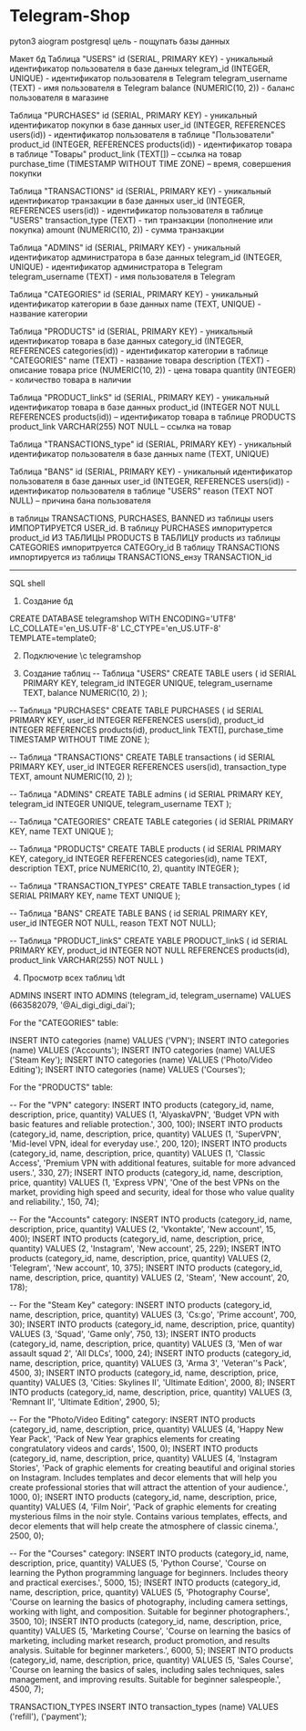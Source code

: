# Telegram-Shop
pyton3 aiogram postgresql
цель - пощупать базы данных

Макет бд
Таблица "USERS"
id (SERIAL, PRIMARY KEY) - уникальный идентификатор пользователя в базе данных
telegram_id (INTEGER, UNIQUE) - идентификатор пользователя в Telegram
telegram_username (TEXT) - имя пользователя в Telegram
balance (NUMERIC(10, 2)) - баланс пользователя в магазине

Таблица "PURCHASES"
id (SERIAL, PRIMARY KEY) - уникальный идентификатор покупки в базе данных
user_id (INTEGER, REFERENCES users(id)) - идентификатор пользователя в таблице "Пользователи"
product_id (INTEGER, REFERENCES products(id)) - идентификатор товара в таблице "Товары"
product_link (TEXT[]) – ссылка на товар
purchase_time (TIMESTAMP WITHOUT TIME ZONE) – время, совершения покупки

Таблица "TRANSACTIONS"
id (SERIAL, PRIMARY KEY) - уникальный идентификатор транзакции в базе данных
user_id (INTEGER, REFERENCES users(id)) - идентификатор пользователя в таблице "USERS"
transaction_type (TEXT) - тип транзакции (пополнение или покупка)
amount (NUMERIC(10, 2)) - сумма транзакции

Таблица "ADMINS"
id (SERIAL, PRIMARY KEY) - уникальный идентификатор администратора в базе данных
telegram_id (INTEGER, UNIQUE) - идентификатор администратора в Telegram
telegram_username (TEXT) - имя пользователя в Telegram




Таблица "CATEGORIES"
id (SERIAL, PRIMARY KEY) - уникальный идентификатор категории в базе данных
name (TEXT, UNIQUE) - название категории

Таблица "PRODUCTS"
id (SERIAL, PRIMARY KEY) - уникальный идентификатор товара в базе данных
category_id (INTEGER, REFERENCES categories(id)) - идентификатор категории в таблице "CATEGORIES"
name (TEXT) - название товара
description (TEXT) - описание товара
price (NUMERIC(10, 2)) - цена товара
quantity (INTEGER) - количество товара в наличии


Таблица "PRODUCT_linkS"
id (SERIAL, PRIMARY KEY) - уникальный идентификатор товара в базе данных
product_id (INTEGER NOT NULL REFERENCES products(id)) – идентификатор товара в таблице PRODUCTS
product_link VARCHAR(255) NOT NULL – ссылка на товар




Таблица "TRANSACTIONS_type"
id (SERIAL, PRIMARY KEY) - уникальный идентификатор пользователя в базе данных
name (TEXT, UNIQUE)


Таблица "BANS"
id (SERIAL, PRIMARY KEY) - уникальный идентификатор пользователя в базе данных
user_id (INTEGER, REFERENCES users(id)) - идентификатор пользователя в таблице "USERS"
reason (TEXT NOT NULL) – причина бана пользователя


в таблицы TRANSACTIONS, PURCHASES, BANNED из таблицы users ИМПОРТИРУЕТСЯ USER_id. 
В таблицу PURCHASES импоритурется product_id ИЗ ТАБЛИЦЫ PRODUCTS
В ТАБЛИЦУ products из таблицы CATEGORIES импоритруется CATEGOry_id
В таблицу TRANSACTIONS импортируется из таблицы TRANSACTIONS_ензу TRANSACTION_id
____________________________________________________________________________________________
SQL shell
1) Создание бд

CREATE DATABASE telegramshop
  WITH ENCODING='UTF8'
  LC_COLLATE='en_US.UTF-8'
  LC_CTYPE='en_US.UTF-8'
  TEMPLATE=template0;
  
  2) Подключение
  \c telegramshop
  
  3) Создание таблиц
  -- Таблица "USERS"
CREATE TABLE users (
  id SERIAL PRIMARY KEY,
  telegram_id INTEGER UNIQUE,
  telegram_username TEXT,
  balance NUMERIC(10, 2)
);

-- Таблица "PURCHASES"
CREATE TABLE PURCHASES (
    id SERIAL PRIMARY KEY,
    user_id INTEGER REFERENCES users(id),
    product_id INTEGER REFERENCES products(id),
    product_link TEXT[],
    purchase_time TIMESTAMP WITHOUT TIME ZONE
);

-- Таблица "TRANSACTIONS"
CREATE TABLE transactions (
  id SERIAL PRIMARY KEY,
  user_id INTEGER REFERENCES users(id),
  transaction_type TEXT,
  amount NUMERIC(10, 2)
);

-- Таблица "ADMINS"
CREATE TABLE admins (
  id SERIAL PRIMARY KEY,
  telegram_id INTEGER UNIQUE,
  telegram_username TEXT
);

-- Таблица "CATEGORIES"
CREATE TABLE categories (
  id SERIAL PRIMARY KEY,
  name TEXT UNIQUE
);

-- Таблица "PRODUCTS"
CREATE TABLE products (
  id SERIAL PRIMARY KEY,
  category_id INTEGER REFERENCES categories(id),
  name TEXT,
  description TEXT,
  price NUMERIC(10, 2),
  quantity INTEGER
);

-- Таблица "TRANSACTION_TYPES"
CREATE TABLE transaction_types (
  id SERIAL PRIMARY KEY,
  name TEXT UNIQUE
);

-- Таблица "BANS"
CREATE TABLE BANS (
id SERIAL PRIMARY KEY,
user_id INTEGER NOT NULL,
reason TEXT NOT NULL);

-- Таблица "PRODUCT_linkS"
CREATE YABLE PRODUCT_linkS (
  id SERIAL PRIMARY KEY,
  product_id INTEGER NOT NULL REFERENCES products(id),
  product_link VARCHAR(255) NOT NULL 
)

4) Просмотр всех таблиц
\dt


ADMINS
INSERT INTO ADMINS (telegram_id, telegram_username) VALUES (663582079, '@Ai_digi_digi_dai');

For the "CATEGORIES" table:

INSERT INTO categories (name) VALUES ('VPN');
INSERT INTO categories (name) VALUES ('Accounts');
INSERT INTO categories (name) VALUES ('Steam Key');
INSERT INTO categories (name) VALUES ('Photo/Video Editing');
INSERT INTO categories (name) VALUES ('Courses');

For the "PRODUCTS" table:

-- For the "VPN" category:
INSERT INTO products (category_id, name, description, price, quantity) VALUES (1, 'AlyaskaVPN', 'Budget VPN with basic features and reliable protection.', 300, 100);
INSERT INTO products (category_id, name, description, price, quantity) VALUES (1, 'SuperVPN', 'Mid-level VPN, ideal for everyday use.', 200, 120);
INSERT INTO products (category_id, name, description, price, quantity) VALUES (1, 'Classic Access', 'Premium VPN with additional features, suitable for more advanced users.', 330, 27);
INSERT INTO products (category_id, name, description, price, quantity) VALUES (1, 'Express VPN', 'One of the best VPNs on the market, providing high speed and security, ideal for those who value quality and reliability.', 150, 74);

-- For the "Accounts" category:
INSERT INTO products (category_id, name, description, price, quantity) VALUES (2, 'Vkontakte', 'New account', 15, 400);
INSERT INTO products (category_id, name, description, price, quantity) VALUES (2, 'Instagram', 'New account', 25, 229);
INSERT INTO products (category_id, name, description, price, quantity) VALUES (2, 'Telegram', 'New account', 10, 375);
INSERT INTO products (category_id, name, description, price, quantity) VALUES (2, 'Steam', 'New account', 20, 178);

-- For the "Steam Key" category:
INSERT INTO products (category_id, name, description, price, quantity) VALUES (3, 'Cs:go', 'Prime account', 700, 30);
INSERT INTO products (category_id, name, description, price, quantity) VALUES (3, 'Squad', 'Game only', 750, 13);
INSERT INTO products (category_id, name, description, price, quantity) VALUES (3, 'Men of war assault squad 2', 'All DLCs', 1000, 24);
INSERT INTO products (category_id, name, description, price, quantity) VALUES (3, 'Arma 3', 'Veteran''s Pack', 4500, 3);
INSERT INTO products (category_id, name, description, price, quantity) VALUES (3, 'Cities: Skylines II', 'Ultimate Edition', 2000, 8);
INSERT INTO products (category_id, name, description, price, quantity) VALUES (3, 'Remnant II', 'Ultimate Edition', 2900, 5);

-- For the "Photo/Video Editing" category:
INSERT INTO products (category_id, name, description, price, quantity) VALUES (4, 'Happy New Year Pack', 'Pack of New Year graphics elements for creating congratulatory videos and cards', 1500, 0);
INSERT INTO products (category_id, name, description, price, quantity) VALUES (4, 'Instagram Stories', 'Pack of graphic elements for creating beautiful and original stories on Instagram. Includes templates and decor elements that will help you create professional stories that will attract the attention of your audience.', 1000, 0);
INSERT INTO products (category_id, name, description, price, quantity) VALUES (4, 'Film Noir', 'Pack of graphic elements for creating mysterious films in the noir style. Contains various templates, effects, and decor elements that will help create the atmosphere of classic cinema.', 2500, 0);

-- For the "Courses" category:
INSERT INTO products (category_id, name, description, price, quantity) VALUES (5, 'Python Course', 'Course on learning the Python programming language for beginners. Includes theory and practical exercises.', 5000, 15);
INSERT INTO products (category_id, name, description, price, quantity) VALUES (5, 'Photography Course', 'Course on learning the basics of photography, including camera settings, working with light, and composition. Suitable for beginner photographers.', 3500, 10);
INSERT INTO products (category_id, name, description, price, quantity) VALUES (5, 'Marketing Course', 'Course on learning the basics of marketing, including market research, product promotion, and results analysis. Suitable for beginner marketers.', 6000, 5);
INSERT INTO products (category_id, name, description, price, quantity) VALUES (5, 'Sales Course', 'Course on learning the basics of sales, including sales techniques, sales management, and improving results. Suitable for beginner salespeople.', 4500, 7);


TRANSACTION_TYPES
INSERT INTO transaction_types (name) VALUES ('refill'), ('payment');
